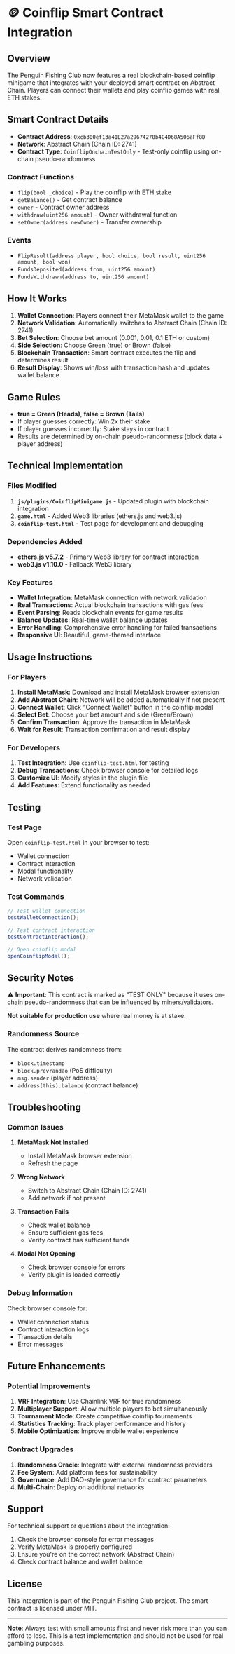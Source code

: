 # 🪙 Coinflip Smart Contract Integration

## Overview

The Penguin Fishing Club now features a real blockchain-based coinflip minigame that integrates with your deployed smart contract on Abstract Chain. Players can connect their wallets and play coinflip games with real ETH stakes.

## Smart Contract Details

- **Contract Address**: `0xcb300ef13a41E27a29674278b4C4D68A506aFf8D`
- **Network**: Abstract Chain (Chain ID: 2741)
- **Contract Type**: `CoinflipOnchainTestOnly` - Test-only coinflip using on-chain pseudo-randomness

### Contract Functions

- `flip(bool _choice)` - Play the coinflip with ETH stake
- `getBalance()` - Get contract balance
- `owner` - Contract owner address
- `withdraw(uint256 amount)` - Owner withdrawal function
- `setOwner(address newOwner)` - Transfer ownership

### Events

- `FlipResult(address player, bool choice, bool result, uint256 amount, bool won)`
- `FundsDeposited(address from, uint256 amount)`
- `FundsWithdrawn(address to, uint256 amount)`

## How It Works

1. **Wallet Connection**: Players connect their MetaMask wallet to the game
2. **Network Validation**: Automatically switches to Abstract Chain (Chain ID: 2741)
3. **Bet Selection**: Choose bet amount (0.001, 0.01, 0.1 ETH or custom)
4. **Side Selection**: Choose Green (true) or Brown (false)
5. **Blockchain Transaction**: Smart contract executes the flip and determines result
6. **Result Display**: Shows win/loss with transaction hash and updates wallet balance

## Game Rules

- **true = Green (Heads)**, **false = Brown (Tails)**
- If player guesses correctly: Win 2x their stake
- If player guesses incorrectly: Stake stays in contract
- Results are determined by on-chain pseudo-randomness (block data + player address)

## Technical Implementation

### Files Modified

1. **`js/plugins/CoinflipMinigame.js`** - Updated plugin with blockchain integration
2. **`game.html`** - Added Web3 libraries (ethers.js and web3.js)
3. **`coinflip-test.html`** - Test page for development and debugging

### Dependencies Added

- **ethers.js v5.7.2** - Primary Web3 library for contract interaction
- **web3.js v1.10.0** - Fallback Web3 library

### Key Features

- **Wallet Integration**: MetaMask connection with network validation
- **Real Transactions**: Actual blockchain transactions with gas fees
- **Event Parsing**: Reads blockchain events for game results
- **Balance Updates**: Real-time wallet balance updates
- **Error Handling**: Comprehensive error handling for failed transactions
- **Responsive UI**: Beautiful, game-themed interface

## Usage Instructions

### For Players

1. **Install MetaMask**: Download and install MetaMask browser extension
2. **Add Abstract Chain**: Network will be added automatically if not present
3. **Connect Wallet**: Click "Connect Wallet" button in the coinflip modal
4. **Select Bet**: Choose your bet amount and side (Green/Brown)
5. **Confirm Transaction**: Approve the transaction in MetaMask
6. **Wait for Result**: Transaction confirmation and result display

### For Developers

1. **Test Integration**: Use `coinflip-test.html` for testing
2. **Debug Transactions**: Check browser console for detailed logs
3. **Customize UI**: Modify styles in the plugin file
4. **Add Features**: Extend functionality as needed

## Testing

### Test Page

Open `coinflip-test.html` in your browser to test:

- Wallet connection
- Contract interaction
- Modal functionality
- Network validation

### Test Commands

```javascript
// Test wallet connection
testWalletConnection();

// Test contract interaction
testContractInteraction();

// Open coinflip modal
openCoinflipModal();
```

## Security Notes

⚠️ **Important**: This contract is marked as "TEST ONLY" because it uses on-chain pseudo-randomness that can be influenced by miners/validators. 

**Not suitable for production use** where real money is at stake.

### Randomness Source

The contract derives randomness from:
- `block.timestamp`
- `block.prevrandao` (PoS difficulty)
- `msg.sender` (player address)
- `address(this).balance` (contract balance)

## Troubleshooting

### Common Issues

1. **MetaMask Not Installed**
   - Install MetaMask browser extension
   - Refresh the page

2. **Wrong Network**
   - Switch to Abstract Chain (Chain ID: 2741)
   - Add network if not present

3. **Transaction Fails**
   - Check wallet balance
   - Ensure sufficient gas fees
   - Verify contract has sufficient funds

4. **Modal Not Opening**
   - Check browser console for errors
   - Verify plugin is loaded correctly

### Debug Information

Check browser console for:
- Wallet connection status
- Contract interaction logs
- Transaction details
- Error messages

## Future Enhancements

### Potential Improvements

1. **VRF Integration**: Use Chainlink VRF for true randomness
2. **Multiplayer Support**: Allow multiple players to bet simultaneously
3. **Tournament Mode**: Create competitive coinflip tournaments
4. **Statistics Tracking**: Track player performance and history
5. **Mobile Optimization**: Improve mobile wallet experience

### Contract Upgrades

1. **Randomness Oracle**: Integrate with external randomness providers
2. **Fee System**: Add platform fees for sustainability
3. **Governance**: Add DAO-style governance for contract parameters
4. **Multi-Chain**: Deploy on additional networks

## Support

For technical support or questions about the integration:

1. Check the browser console for error messages
2. Verify MetaMask is properly configured
3. Ensure you're on the correct network (Abstract Chain)
4. Check contract balance and wallet balance

## License

This integration is part of the Penguin Fishing Club project. The smart contract is licensed under MIT.

---

**Note**: Always test with small amounts first and never risk more than you can afford to lose. This is a test implementation and should not be used for real gambling purposes.
